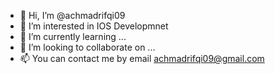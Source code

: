 - 👋 Hi, I’m @achmadrifqi09
- 👀 I’m interested in IOS Developmnet
- 🌱 I’m currently learning ...
- 💞️ I’m looking to collaborate on ...
- 📫 You can contact me by email achmadrifqi09@gmail.com
